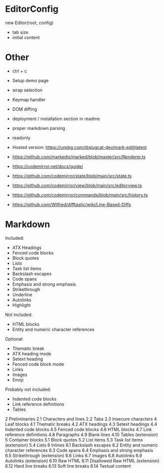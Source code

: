 # EditorConfig
new Editor(root, config)

- tab size
- initial content

# Other
- ctrl + c
- Setup demo page
- wrap selection
- Keymap handler
- DOM diffing
- deployment / installation section in readme
- proper markdown parsing
- readonly
- Hosted version: https://unpkg.com/@slugcat-dev/mark-ed@latest

- https://github.com/markedjs/marked/blob/master/src/Renderer.ts

- https://codemirror.net/docs/guide/
- https://github.com/codemirror/state/blob/main/src/state.ts
- https://github.com/codemirror/view/blob/main/src/editorview.ts
- https://github.com/codemirror/commands/blob/main/src/history.ts

- https://github.com/Wilfred/difftastic/wiki/Line-Based-Diffs

# Markdown
Included:
- ATX Headings
- Fenced code blocks
- Block quotes
- Lists
- Task list items
- Backslash escapes
- Code spans
- Emphasis and strong emphasis
- Strikethrough
- Underline
- Autolinks
- Highlight

Not included:
- HTML blocks
- Entity and numeric character references

Optional:
- Thematic break
- ATX heading mode
- Setext heading
- Fenced code block mode
- Links
- Images
- Emoji

Probably not included:
- Indented code blocks
- Link reference definitions
- Tables


2 Preliminaries
 	2.1 Characters and lines
 	2.2 Tabs
 	2.3 Insecure characters
4 Leaf blocks
 	  4.1 Thematic breaks
 	  4.2 ATX headings
 	  4.3 Setext headings
 	  4.4 Indented code blocks
 	  4.5 Fenced code blocks
 	  4.6 HTML blocks
 	  4.7 Link reference definitions
 	  4.8 Paragraphs
 	  4.9 Blank lines
 	  4.10 Tables (extension)
5 Container blocks
 	5.1 Block quotes
 	5.2 List items
 	5.3 Task list items (extension)
 	5.4 Lists
6 Inlines
 	  6.1 Backslash escapes
 	  6.2 Entity and numeric character references
 	  6.3 Code spans
 	  6.4 Emphasis and strong emphasis
 	  6.5 Strikethrough (extension)
 	  6.6 Links
 	  6.7 Images
 	  6.8 Autolinks
 	  6.9 Autolinks (extension)
 	  6.10 Raw HTML
 	  6.11 Disallowed Raw HTML (extension)
 	  6.12 Hard line breaks
 	  6.13 Soft line breaks
 	  6.14 Textual content
